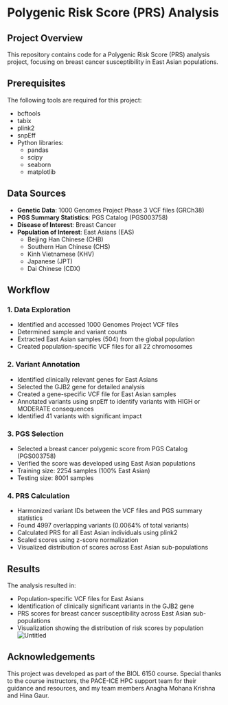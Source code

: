 # Polygenic Risk Score (PRS) Analysis

## Project Overview
This repository contains code for a Polygenic Risk Score (PRS) analysis project, focusing on breast cancer susceptibility in East Asian populations. 

## Prerequisites
The following tools are required for this project:
- bcftools
- tabix
- plink2
- snpEff
- Python libraries:
  - pandas
  - scipy
  - seaborn
  - matplotlib

## Data Sources
- **Genetic Data**: 1000 Genomes Project Phase 3 VCF files (GRCh38)
- **PGS Summary Statistics**: PGS Catalog (PGS003758)
- **Disease of Interest**: Breast Cancer
- **Population of Interest**: East Asians (EAS)
  - Beijing Han Chinese (CHB)
  - Southern Han Chinese (CHS)
  - Kinh Vietnamese (KHV)
  - Japanese (JPT)
  - Dai Chinese (CDX)

## Workflow

### 1. Data Exploration
- Identified and accessed 1000 Genomes Project VCF files
- Determined sample and variant counts
- Extracted East Asian samples (504) from the global population
- Created population-specific VCF files for all 22 chromosomes

### 2. Variant Annotation
- Identified clinically relevant genes for East Asians
- Selected the GJB2 gene for detailed analysis
- Created a gene-specific VCF file for East Asian samples
- Annotated variants using snpEff to identify variants with HIGH or MODERATE consequences
- Identified 41 variants with significant impact

### 3. PGS Selection
- Selected a breast cancer polygenic score from PGS Catalog (PGS003758)
- Verified the score was developed using East Asian populations
- Training size: 2254 samples (100% East Asian)
- Testing size: 8001 samples

### 4. PRS Calculation
- Harmonized variant IDs between the VCF files and PGS summary statistics
- Found 4997 overlapping variants (0.0064% of total variants)
- Calculated PRS for all East Asian individuals using plink2
- Scaled scores using z-score normalization
- Visualized distribution of scores across East Asian sub-populations

## Results
The analysis resulted in:
- Population-specific VCF files for East Asians
- Identification of clinically significant variants in the GJB2 gene
- PRS scores for breast cancer susceptibility across East Asian sub-populations
- Visualization showing the distribution of risk scores by population 
![Untitled](https://github.com/user-attachments/assets/0917969b-07d2-40ef-b5c0-d19838c906fa)

## Acknowledgements
This project was developed as part of the BIOL 6150 course. Special thanks to the course instructors, the PACE-ICE HPC support team for their guidance and resources, and my team members Anagha Mohana Krishna and Hina Gaur.

